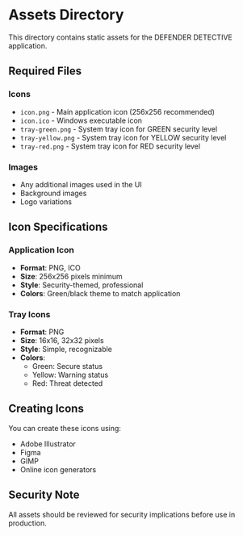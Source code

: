 # Assets Directory

This directory contains static assets for the DEFENDER DETECTIVE application.

## Required Files

### Icons
- `icon.png` - Main application icon (256x256 recommended)
- `icon.ico` - Windows executable icon
- `tray-green.png` - System tray icon for GREEN security level
- `tray-yellow.png` - System tray icon for YELLOW security level  
- `tray-red.png` - System tray icon for RED security level

### Images
- Any additional images used in the UI
- Background images
- Logo variations

## Icon Specifications

### Application Icon
- **Format**: PNG, ICO
- **Size**: 256x256 pixels minimum
- **Style**: Security-themed, professional
- **Colors**: Green/black theme to match application

### Tray Icons
- **Format**: PNG
- **Size**: 16x16, 32x32 pixels
- **Style**: Simple, recognizable
- **Colors**: 
  - Green: Secure status
  - Yellow: Warning status
  - Red: Threat detected

## Creating Icons

You can create these icons using:
- Adobe Illustrator
- Figma
- GIMP
- Online icon generators

## Security Note

All assets should be reviewed for security implications before use in production. 